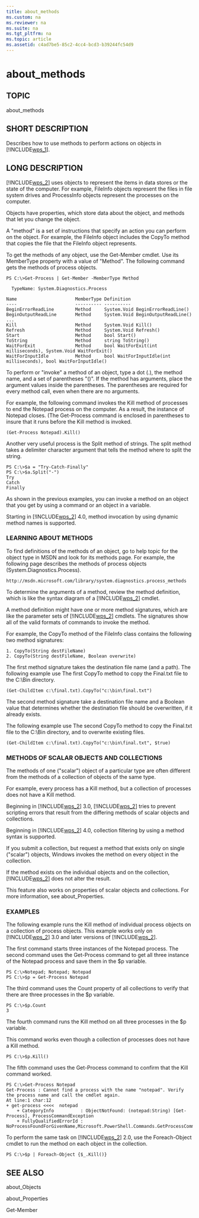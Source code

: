 ```yaml
---
title: about_methods
ms.custom: na
ms.reviewer: na
ms.suite: na
ms.tgt_pltfrm: na
ms.topic: article
ms.assetid: c4ad7be5-85c2-4cc4-bcd3-b39244fc54d9
---
```

# about_methods
## TOPIC  
 about\_methods  
  
## SHORT DESCRIPTION  
 Describes how to use methods to perform actions on objects in [!INCLUDE[wps_1](../Token/wps_1_md.md)].  
  
## LONG DESCRIPTION  
 [!INCLUDE[wps_2](../Token/wps_2_md.md)] uses objects to represent the items in data stores or the state of the computer. For example, FileInfo objects represent the files in file system drives and ProcessInfo objects represent the processes on the computer.  
  
 Objects have properties, which store data about the object, and methods that let you change the object.  
  
 A "method" is a set of instructions that specify an action you can perform on the object. For example, the FileInfo object includes the CopyTo method that copies the file that the FileInfo object represents.  
  
 To get the methods of any object, use the Get\-Member cmdlet. Use its MemberType property with a value of "Method". The following command gets the methods of process objects.  
  
```  
PS C:\>Get-Process | Get-Member -MemberType Method  
```  
  
```  
  TypeName: System.Diagnostics.Process  
  
Name                      MemberType Definition  
----                      ---------- ----------  
BeginErrorReadLine        Method     System.Void BeginErrorReadLine()  
BeginOutputReadLine       Method     System.Void BeginOutputReadLine()  
...  
Kill                      Method     System.Void Kill()  
Refresh                   Method     System.Void Refresh()  
Start                     Method     bool Start()  
ToString                  Method     string ToString()  
WaitForExit               Method     bool WaitForExit(int milliseconds), System.Void WaitForExit()  
WaitForInputIdle          Method     bool WaitForInputIdle(int milliseconds), bool WaitForInputIdle()  
```  
  
 To perform or "invoke" a method of an object, type a dot \(.\), the method name, and a set of parentheses "\(\)". If the method has arguments, place the argument values inside the parentheses. The parentheses are required for every method call, even when there are no arguments.  
  
 For example, the following command invokes the Kill method of processes to end the Notepad process on the computer. As a result, the instance of Notepad closes. \(The Get\-Process command is enclosed in parentheses to insure that it runs before the Kill method is invoked.  
  
```  
(Get-Process Notepad).Kill()  
```  
  
 Another very useful process is the Split method of strings. The split method takes a delimiter character argument that tells the method where to split the string.  
  
```  
PS C:\>$a = "Try-Catch-Finally"  
PS C:\>$a.Split("-")  
Try  
Catch  
Finally  
```  
  
 As shown in the previous examples, you can invoke a method on an object that you get by using a command or an object in a variable.  
  
 Starting in [!INCLUDE[wps_2](../Token/wps_2_md.md)] 4.0, method invocation by using dynamic method names is supported.  
  
### LEARNING ABOUT METHODS  
 To find definitions of the methods of an object, go to help topic for the object type in MSDN and look for its methods page. For example, the following page describes the methods of process objects \(System.Diagnostics.Process\).  
  
```  
http://msdn.microsoft.com/library/system.diagnostics.process_methods  
```  
  
 To determine the arguments of a method, review the method definition, which is like the syntax diagram of a [!INCLUDE[wps_2](../Token/wps_2_md.md)] cmdlet.  
  
 A method definition might have one or more method signatures, which are like the parameter sets of [!INCLUDE[wps_2](../Token/wps_2_md.md)] cmdlets. The signatures show all of the valid formats of commands to invoke the method.  
  
 For example, the CopyTo method of the FileInfo class contains the following two method signatures:  
  
```  
1. CopyTo(String destFileName)  
2. CopyTo(String destFileName, Boolean overwrite)  
```  
  
 The first method signature takes the destination file name \(and a path\). The following example use The first CopyTo method to copy the Final.txt file to the C:\\Bin directory.  
  
```  
(Get-ChildItem c:\final.txt).CopyTo("c:\bin\final.txt")  
```  
  
 The second method signature take a destination file name and a Boolean value that determines whether the destination file should be overwritten, if it already exists.  
  
 The following example use The second CopyTo method to copy the Final.txt file to the C:\\Bin directory, and to overwrite existing files.  
  
```  
(Get-ChildItem c:\final.txt).CopyTo("c:\bin\final.txt", $true)  
```  
  
### METHODS OF SCALAR OBJECTS AND COLLECTIONS  
 The methods of one \("scalar"\) object of a particular type are often different from the methods of a collection of objects of the same type.  
  
 For example, every process has a Kill method, but a collection of processes does not have a Kill method.  
  
 Beginning in [!INCLUDE[wps_2](../Token/wps_2_md.md)] 3.0, [!INCLUDE[wps_2](../Token/wps_2_md.md)] tries to prevent scripting errors that result from the differing methods of scalar objects and collections.  
  
 Beginning in [!INCLUDE[wps_2](../Token/wps_2_md.md)] 4.0, collection filtering by using a method syntax is supported.  
  
 If you submit a collection, but request a method that exists only on single \("scalar"\) objects, Windows invokes the method on every object in the collection.  
  
 If the method exists on the individual objects and on the collection, [!INCLUDE[wps_2](../Token/wps_2_md.md)] does not alter the result.  
  
 This feature also works on properties of scalar objects and collections. For more information, see about\_Properties.  
  
### EXAMPLES  
 The following example runs the Kill method of individual process objects on a collection of process objects. This example works only on [!INCLUDE[wps_2](../Token/wps_2_md.md)] 3.0 and later versions of [!INCLUDE[wps_2](../Token/wps_2_md.md)].  
  
 The first command starts three instances of the Notepad process. The second command uses the Get\-Process command to get all three instance of the Notepad process and save them in the $p variable.  
  
```  
PS C:\>Notepad; Notepad; Notepad  
PS C:\>$p = Get-Process Notepad  
```  
  
 The third command uses the Count property of all collections to verify that there are three processes in the $p variable.  
  
```  
PS C:\>$p.Count  
3  
```  
  
 The fourth command runs the Kill method on all three processes in the $p variable.  
  
 This command works even though a collection of processes does not have a Kill method.  
  
```  
PS C:\>$p.Kill()  
```  
  
 The fifth command uses the Get\-Process command to confirm that the Kill command worked.  
  
```  
PS C:\>Get-Process Notepad  
Get-Process : Cannot find a process with the name "notepad". Verify the process name and call the cmdlet again.  
At line:1 char:12  
+ get-process <<<<  notepad  
    + CategoryInfo          : ObjectNotFound: (notepad:String) [Get-Process], ProcessCommandException  
    + FullyQualifiedErrorId : NoProcessFoundForGivenName,Microsoft.PowerShell.Commands.GetProcessCommand  
```  
  
 To perform the same task on [!INCLUDE[wps_2](../Token/wps_2_md.md)] 2.0, use the Foreach\-Object cmdlet to run the method on each object in the collection.  
  
```  
PS C:\>$p | Foreach-Object {$_.Kill()}  
```  
  
## SEE ALSO  
 about\_Objects  
  
 about\_Properties  
  
 Get\-Member